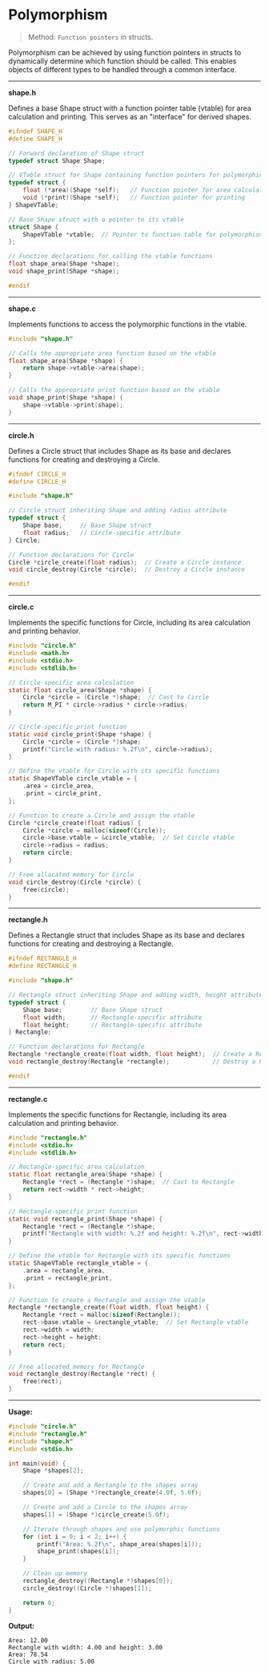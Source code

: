 # Polymorphism
> Method: `Function pointers` in structs.

Polymorphism can be achieved by using function pointers in structs to dynamically determine which function should be called. This enables objects of different types to be handled through a common interface.

---
**shape.h**

Defines a base Shape struct with a function pointer table (vtable) for area calculation and printing. This serves as an "interface" for derived shapes.

```c
#ifndef SHAPE_H
#define SHAPE_H

// Forward declaration of Shape struct
typedef struct Shape Shape;

// VTable struct for Shape containing function pointers for polymorphic behavior
typedef struct {
    float (*area)(Shape *self);   // Function pointer for area calculation
    void (*print)(Shape *self);   // Function pointer for printing
} ShapeVTable;

// Base Shape struct with a pointer to its vtable
struct Shape {
    ShapeVTable *vtable;  // Pointer to function table for polymorphism
};

// Function declarations for calling the vtable functions
float shape_area(Shape *shape);
void shape_print(Shape *shape);

#endif
```

---
**shape.c**

Implements functions to access the polymorphic functions in the vtable.
```c
#include "shape.h"

// Calls the appropriate area function based on the vtable
float shape_area(Shape *shape) {
    return shape->vtable->area(shape);
}

// Calls the appropriate print function based on the vtable
void shape_print(Shape *shape) {
    shape->vtable->print(shape);
}
```

---
**circle.h**

Defines a Circle struct that includes Shape as its base and declares functions for creating and destroying a Circle.
```c
#ifndef CIRCLE_H
#define CIRCLE_H

#include "shape.h"

// Circle struct inheriting Shape and adding radius attribute
typedef struct {
    Shape base;     // Base Shape struct
    float radius;   // Circle-specific attribute
} Circle;

// Function declarations for Circle
Circle *circle_create(float radius);  // Create a Circle instance
void circle_destroy(Circle *circle);  // Destroy a Circle instance

#endif
```

---
**circle.c**

Implements the specific functions for Circle, including its area calculation and printing behavior.
```c
#include "circle.h"
#include <math.h>
#include <stdio.h>
#include <stdlib.h>

// Circle-specific area calculation
static float circle_area(Shape *shape) {
    Circle *circle = (Circle *)shape;  // Cast to Circle
    return M_PI * circle->radius * circle->radius;
}

// Circle-specific print function
static void circle_print(Shape *shape) {
    Circle *circle = (Circle *)shape;
    printf("Circle with radius: %.2f\n", circle->radius);
}

// Define the vtable for Circle with its specific functions
static ShapeVTable circle_vtable = {
    .area = circle_area,
    .print = circle_print,
};

// Function to create a Circle and assign the vtable
Circle *circle_create(float radius) {
    Circle *circle = malloc(sizeof(Circle));
    circle->base.vtable = &circle_vtable;  // Set Circle vtable
    circle->radius = radius;
    return circle;
}

// Free allocated memory for Circle
void circle_destroy(Circle *circle) {
    free(circle);
}
```

---
**rectangle.h**

Defines a Rectangle struct that includes Shape as its base and declares functions for creating and destroying a Rectangle.
```c
#ifndef RECTANGLE_H
#define RECTANGLE_H

#include "shape.h"

// Rectangle struct inheriting Shape and adding width, height attributes
typedef struct {
    Shape base;        // Base Shape struct
    float width;       // Rectangle-specific attribute
    float height;      // Rectangle-specific attribute
} Rectangle;

// Function declarations for Rectangle
Rectangle *rectangle_create(float width, float height);  // Create a Rectangle instance
void rectangle_destroy(Rectangle *rectangle);            // Destroy a Rectangle instance

#endif
```

---
**rectangle.c**

Implements the specific functions for Rectangle, including its area calculation and printing behavior.
```c
#include "rectangle.h"
#include <stdio.h>
#include <stdlib.h>

// Rectangle-specific area calculation
static float rectangle_area(Shape *shape) {
    Rectangle *rect = (Rectangle *)shape;  // Cast to Rectangle
    return rect->width * rect->height;
}

// Rectangle-specific print function
static void rectangle_print(Shape *shape) {
    Rectangle *rect = (Rectangle *)shape;
    printf("Rectangle with width: %.2f and height: %.2f\n", rect->width, rect->height);
}

// Define the vtable for Rectangle with its specific functions
static ShapeVTable rectangle_vtable = {
    .area = rectangle_area,
    .print = rectangle_print,
};

// Function to create a Rectangle and assign the vtable
Rectangle *rectangle_create(float width, float height) {
    Rectangle *rect = malloc(sizeof(Rectangle));
    rect->base.vtable = &rectangle_vtable;  // Set Rectangle vtable
    rect->width = width;
    rect->height = height;
    return rect;
}

// Free allocated memory for Rectangle
void rectangle_destroy(Rectangle *rect) {
    free(rect);
}
```

---
**Usage:**

```c
#include "circle.h"
#include "rectangle.h"
#include "shape.h"
#include <stdio.h>

int main(void) {
    Shape *shapes[2];

    // Create and add a Rectangle to the shapes array
    shapes[0] = (Shape *)rectangle_create(4.0f, 3.0f);

    // Create and add a Circle to the shapes array
    shapes[1] = (Shape *)circle_create(5.0f);

    // Iterate through shapes and use polymorphic functions
    for (int i = 0; i < 2; i++) {
        printf("Area: %.2f\n", shape_area(shapes[i]));
        shape_print(shapes[i]);
    }

    // Clean up memory
    rectangle_destroy((Rectangle *)shapes[0]);
    circle_destroy((Circle *)shapes[1]);

    return 0;
}
```

**Output:**

```plaintext
Area: 12.00
Rectangle with width: 4.00 and height: 3.00
Area: 78.54
Circle with radius: 5.00
```

